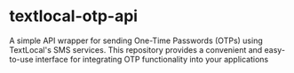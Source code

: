 # textlocal-otp-api
A simple API wrapper for sending One-Time Passwords (OTPs) using TextLocal's SMS services. This repository provides a convenient and easy-to-use interface for integrating OTP functionality into your applications
